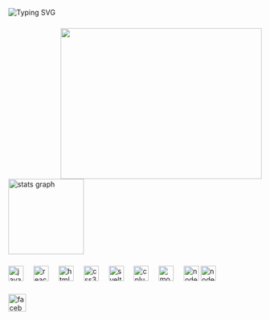 <p align="center>
  <a href="https://git.io/typing-svg"><img src="https://readme-typing-svg.demolab.com?font=Press+Start+2P&size=20&pause=10&color=9A45FF&center=true&vCenter=true&width=420&lines=Kent+Manalo;" alt="Typing SVG" />
  </a>
</p>

###

<img align="right" height="300" width="400" src="https://media.giphy.com/media/v1.Y2lkPTc5MGI3NjExZ3RqaTF6bWF3bjBnZnZtcTVoZnV3N2h6Mzc5dzE1MTU1Y3NqMHVwbyZlcD12MV9pbnRlcm5hbF9naWZfYnlfaWQmY3Q9Zw/8dPbkqUb2p5XTvIXLx/giphy.gif"  />

###

<div align="left">

  <img src="https://github-readme-stats.vercel.app/api?username=bosaquak&hide_title=false&hide_rank=false&show_icons=true&include_all_commits=true&count_private=true&disable_animations=false&theme=dracula&locale=en&hide_border=false" height="150" alt="stats graph" />
  
</div>

###

###


###

###

<div align="left">
  <img src="https://cdn.jsdelivr.net/gh/devicons/devicon/icons/javascript/javascript-original.svg" height="30" alt="javascript logo"  />
  <img width="12" />
  <img src="https://cdn.jsdelivr.net/gh/devicons/devicon/icons/react/react-original.svg" height="30" alt="react logo"  />
  <img width="12" />
  <img src="https://cdn.jsdelivr.net/gh/devicons/devicon/icons/html5/html5-original.svg" height="30" alt="html5 logo"  />
  <img width="12" />
  <img src="https://cdn.jsdelivr.net/gh/devicons/devicon/icons/css3/css3-original.svg" height="30" alt="css3 logo"  />
  <img width="12" />
  <img src="https://cdn.jsdelivr.net/gh/devicons/devicon/icons/svelte/svelte-original.svg" height="30" alt="svelte logo"  />
  <img width="12" />
  <img src="https://cdn.jsdelivr.net/gh/devicons/devicon/icons/cplusplus/cplusplus-original.svg" height="30" alt="cplusplus logo"  />
  <img width="12" />
  <img src="https://cdn.jsdelivr.net/gh/devicons/devicon/icons/mongodb/mongodb-original.svg" height="30" alt="mongodb logo"  />
  <img width="12" />
  <img src="https://cdn.jsdelivr.net/gh/devicons/devicon/icons/nodejs/nodejs-original.svg" height="30" alt="nodejs logo"  />
   <img src="https://cdn.jsdelivr.net/gh/devicons/devicon/icons/nodejs/nextjs-original.svg" height="30" alt="nodejs logo"  />
  <img width="12" />
 
</div>



###


<div align="left">
 <a href="https://fb.com/kentmnlo" target="blank"><img src="https://img.shields.io/static/v1?message=Facebook&logo=facebook&label=&color=0077B5&logoColor=white&labelColor=&style=for-the-badge" height="35" alt="facebook logo"  />
</a>
 

</div>
